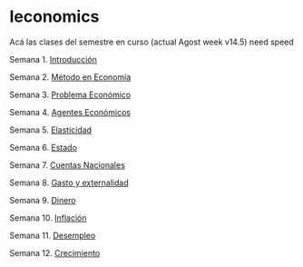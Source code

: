 # Ieconomics

Acá las clases del semestre en curso (actual Agost week v14.5) need speed

Semana 1. [Introducción](https://keynes37.github.io/Ieconomics/Clases/Clase-intro.html#1)

Semana 2. [Método en Economía](https://keynes37.github.io/Ieconomics/Clases/Clase02.html#1)

Semana 3. [Problema Económico](https://keynes37.github.io/Ieconomics/Clases/Clase03.html#1)

Semana 4. [Agentes Económicos](https://keynes37.github.io/Ieconomics/Clases/Clase04.html#1)

Semana 5. [Elasticidad](https://keynes37.github.io/Ieconomics/Clases/Clase05.html#1)

Semana 6. [Estado](https://keynes37.github.io/Ieconomics/Clases/Clase06.html#1)

Semana 7. [Cuentas Nacionales](https://keynes37.github.io/Ieconomics/Clases/Clase07.html#1)

Semana 8. [Gasto y externalidad](https://keynes37.github.io/Ieconomics/Clases/Clase09.html#1)

Semana 9. [Dinero](https://keynes37.github.io/Ieconomics/Clases/Clase08.html#1)

Semana 10. [Inflación](https://keynes37.github.io/Ieconomics/Clases/Clase10.html#1)

Semana 11. [Desempleo](https://keynes37.github.io/Ieconomics/Clases/Clase11.html#1)

Semana 12. [Crecimiento](https://keynes37.github.io/Ieconomics/Clases/Clase12.html#1)
